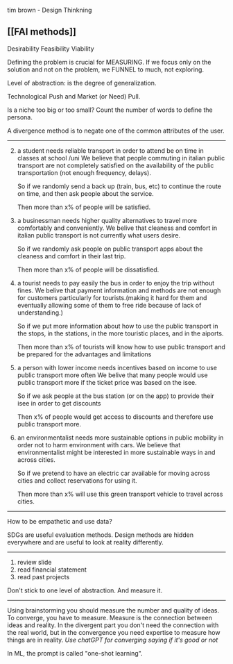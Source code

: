 tim brown - Design Thinkning

[[FAI methods]]
---

Desirability
Feasibility
Viability

Defining the problem is crucial for MEASURING.
If we focus only on the solution and not on the problem, we FUNNEL to much, not exploring.

Level of abstraction:  is the degree of generalization.

Technological Push and Market (or Need) Pull.

Is a niche too big or too small? Count the number of words to define the persona.

A divergence method is to negate one of the common attributes of the user.

---

2. a student needs reliable transport in order to attend be on time in classes at school /uni
	We believe that people commuting in italian public transport are not completely satisfied on the availability of the public transportation (not enough frequency, delays).
	
	So if we randomly send a back up (train, bus, etc) to continue the route on time, and then ask people about the service.
	
	Then more than x% of people will be satisfied.

4. a businessman needs higher quality alternatives to travel more comfortably and conveniently.
	We belive that cleaness and comfort in italian public transport is not currently what users desire.
	
	So if we randomly ask people on public transport apps about the cleaness and comfort in their last trip.
	
	Then more than x% of people will be dissatisfied.


1. a tourist needs to pay easily the bus in order to enjoy the trip without fines.
	We belive that payment information and methods are not enough for customers particularly for tourists.(making it hard for them and eventually allowing some of them to free ride because of lack of understanding.) 
	
	So if we put more information about how to use the public transport in the stops, in the stations, in the more touristic places, and in the aiports.
	
	Then more than x% of tourists will know how to use public transport and be prepared for the advantages and limitations

5. a person with lower income needs incentives based on income to use public transport more often
	We belive that many people would use public transport more if the ticket price was based on the isee.
	
	So if we ask people at the bus station (or on the app) to provide their isee in order to get discounts
	
	Then x% of people would get access to discounts and therefore use public transport more.


7. an environmentalist needs more sustainable options in public mobility in order not to harm environment with cars.
	We believe that environmentalist might be interested in more sustainable ways in and across cities.
	
	So if we pretend to have an electric car available for moving across cities and collect reservations for using it.
	
	Then more than x% will use this green transport vehicle to travel across cities.

---

How to be empathetic and use data?

SDGs are useful evaluation methods.
Design methods are hidden everywhere and are useful to look at reality differently.

---

1. review slide
2. read financial statement
3. read past projects

Don't stick to one level of abstraction.
And measure it.

---


Using brainstorming you should measure the number and quality of ideas.
To converge, you have to measure.
Measure is the connection between ideas and reality.
In the divergent part you don't need the connection with the real world, but in the convergence you need expertise to measure how things are in reality.
*Use chatGPT for converging saying if it's good or not*

In ML, the prompt is called "one-shot learning".  



